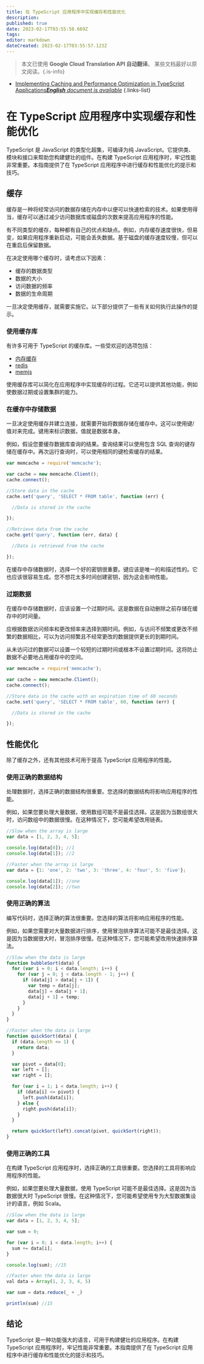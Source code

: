 ```yaml
---
title: 在 TypeScript 应用程序中实现缓存和性能优化
description: 
published: true
date: 2023-02-17T03:55:58.669Z
tags: 
editor: markdown
dateCreated: 2023-02-17T03:55:57.123Z
---
```


> 本文已使用 **Google Cloud Translation API 自动翻译**。
某些文档最好以原文阅读。{.is-info}



- [Implementing Caching and Performance Optimization in TypeScript Applications***English** document is available*](/en/Knowledge-base/TypeScript/implementing-caching-and-performance-optimization-in-typescript-applications)
{.links-list}


# 在 TypeScript 应用程序中实现缓存和性能优化

TypeScript 是 JavaScript 的类型化超集，可编译为纯 JavaScript。它提供类、模块和接口来帮助您构建健壮的组件。在构建 TypeScript 应用程序时，牢记性能非常重要。本指南提供了在 TypeScript 应用程序中进行缓存和性能优化的提示和技巧。

## 缓存

缓存是一种将经常访问的数据存储在内存中以便可以快速检索的技术。如果使用得当，缓存可以通过减少访问数据库或磁盘的次数来提高应用程序的性能。

有不同类型的缓存，每种都有自己的优点和缺点。例如，内存缓存速度很快，但易变，如果应用程序重新启动，可能会丢失数据。基于磁盘的缓存速度较慢，但可以在重启后保留数据。

在决定使用哪个缓存时，请考虑以下因素：

- 缓存的数据类型
- 数据的大小
- 访问数据的频率
- 数据的生命周期

一旦决定使用缓存，就需要实施它。以下部分提供了一些有关如何执行此操作的提示。

### 使用缓存库

有许多可用于 TypeScript 的缓存库。一些受欢迎的选项包括：

- [内存缓存](https://www.npmjs.com/package/memcached)
- [redis](https://www.npmjs.com/package/redis)
- [memjs](https://www.npmjs.com/package/memjs)

使用缓存库可以简化在应用程序中实现缓存的过程。它还可以提供其他功能，例如使数据过期或设置集群的能力。

### 在缓存中存储数据

一旦决定使用缓存并建立连接，就需要开始将数据存储在缓存中。这可以使用键/值对来完成。键用来标识数据，值就是数据本身。

例如，假设您要缓存数据库查询的结果。查询结果可以使用包含 SQL 查询的键存储在缓存中。再次运行查询时，可以使用相同的键检索缓存的结果。

```javascript
var memcache = require('memcache');

var cache = new memcache.Client();
cache.connect();

//Store data in the cache
cache.set('query', 'SELECT * FROM table', function (err) {

  //Data is stored in the cache

});

//Retrieve data from the cache
cache.get('query', function (err, data) {

  //Data is retrieved from the cache

});
```

在缓存中存储数据时，选择一个好的密钥很重要。键应该是唯一的和描述性的。它也应该很容易生成。您不想花太多时间创建密钥，因为这会影响性能。

### 过期数据

在缓存中存储数据时，应该设置一个过期时间。这是数据在自动删除之前存储在缓存中的时间量。

应根据数据访问频率和更改频率来选择到期时间。例如，与访问不频繁或更改不频繁的数据相比，可以为访问频繁且不经常更改的数据提供更长的到期时间。

从未访问过的数据可以设置一个较短的过期时间或根本不设置过期时间。这将防止数据不必要地占用缓存中的空间。

```javascript
var memcache = require('memcache');

var cache = new memcache.Client();
cache.connect();

//Store data in the cache with an expiration time of 60 seconds
cache.set('query', 'SELECT * FROM table', 60, function (err) {

  //Data is stored in the cache

});
```

## 性能优化

除了缓存之外，还有其他技术可用于提高 TypeScript 应用程序的性能。

### 使用正确的数据结构

处理数据时，选择正确的数据结构很重要。您选择的数据结构将影响应用程序的性能。

例如，如果您要处理大量数据，使用数组可能不是最佳选择。这是因为当数组很大时，访问数组中的数据很慢。在这种情况下，您可能希望改用链表。

```javascript
//Slow when the array is large
var data = [1, 2, 3, 4, 5];

console.log(data[0]); //1
console.log(data[1]); //2

//Faster when the array is large
var data = {1: 'one', 2: 'two', 3: 'three', 4: 'four', 5: 'five'};

console.log(data[1]); //one
console.log(data[2]); //two
```

### 使用正确的算法

编写代码时，选择正确的算法很重要。您选择的算法将影响应用程序的性能。

例如，如果您需要对大量数据进行排序，使用冒泡排序算法可能不是最佳选择。这是因为当数据很大时，冒泡排序很慢。在这种情况下，您可能希望改用快速排序算法。

```javascript
//Slow when the data is large
function bubbleSort(data) {
  for (var i = 0; i < data.length; i++) {
    for (var j = 0; j < data.length - 1; j++) {
      if (data[j] > data[j + 1]) {
        var temp = data[j];
        data[j] = data[j + 1];
        data[j + 1] = temp;
      }
    }
  }
}

//Faster when the data is large
function quickSort(data) {
  if (data.length <= 1) {
    return data;
  }

  var pivot = data[0];
  var left = [];
  var right = [];

  for (var i = 1; i < data.length; i++) {
    if (data[i] <= pivot) {
      left.push(data[i]);
    } else {
      right.push(data[i]);
    }
  }

  return quickSort(left).concat(pivot, quickSort(right));
}
```

### 使用正确的工具

在构建 TypeScript 应用程序时，选择正确的工具很重要。您选择的工具将影响应用程序的性能。

例如，如果您要处理大量数据，使用 TypeScript 可能不是最佳选择。这是因为当数据很大时 TypeScript 很慢。在这种情况下，您可能希望使用专为大型数据集设计的语言，例如 Scala。

```javascript
//Slow when the data is large
var data = [1, 2, 3, 4, 5];

var sum = 0;

for (var i = 0; i < data.length; i++) {
  sum += data[i];
}

console.log(sum); //15

//Faster when the data is large
val data = Array(1, 2, 3, 4, 5)

var sum = data.reduce(_ + _)

println(sum) //15
```

## 结论

TypeScript 是一种功能强大的语言，可用于构建健壮的应用程序。在构建 TypeScript 应用程序时，牢记性能非常重要。本指南提供了在 TypeScript 应用程序中进行缓存和性能优化的提示和技巧。